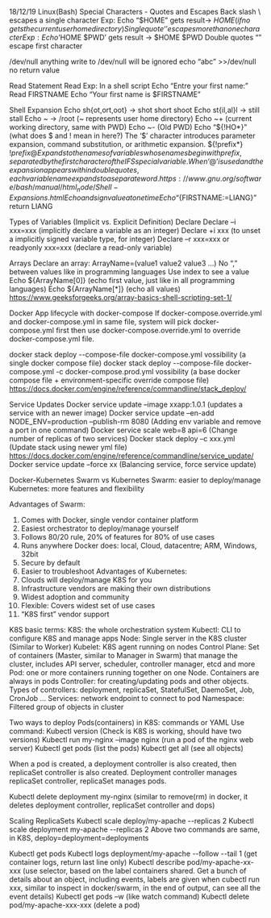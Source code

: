 18/12/19
Linux(Bash)
Special Characters - Quotes and Escapes
Back slash \ escapes a single character
Exp:
Echo “\$HOME” gets result-> $HOME (if no \, gets the current user home directory)
Single quote ‘’ escapes more than one character
Exp:
Echo ‘$HOME $PWD’ gets result -> $HOME \$PWD
Double quotes “” escape first character

/dev/null
anything write to /dev/null will be ignored
echo “abc” >>/dev/null
no return value

Read Statement
Read
Exp:
In a shell script
Echo “Entre your first name:”
Read FIRSTNAME
Echo “Your first name is \$FIRSTNAME”

Shell Expansion
Echo sh{ot,ort,oot} -> shot short shoot
Echo st{il,al}l -> still stall
Echo ~ -> /root (~ represents user home directory)
Echo ~+ (current working directory, same with PWD)
Echo ~- (Old PWD)
Echo “${!HO*}” (what does $ and ! mean in here?)
The ‘$’ character introduces parameter expansion, command substitution, or arithmetic expansion.
${!prefix\*}
${!prefix@}
Expands to the names of variables whose names begin with prefix, separated by the first character of the IFS special variable. When ‘@’ is used and the expansion appears within double quotes, each variable name expands to a separate word.
https://www.gnu.org/software/bash/manual/html_node/Shell-Expansions.html
Echo and sign value at one time
Echo “${FIRSTNAME:=LIANG}”
return LIANG

Types of Variables (Implicit vs. Explicit Definition)
Declare
Declare –i xxx=xxx (implicitly declare a variable as an integer)
Declare +i xxx (to unset a implicitly signed variable type, for integer)
Declare –r xxx=xxx or readyonly xxx=xxx (declare a read-only variable)

Arrays
Declare an array:
ArrayName=(value1 value2 value3 …)
No “,” between values like in programming languages
Use index to see a value
Echo ${ArrayName[0]} (echo first value, just like in all programming languages)
Echo ${ArrayName[*]} (echo all values)
https://www.geeksforgeeks.org/array-basics-shell-scripting-set-1/

Docker
App lifecycle with docker-compose
If docker-compose.override.yml and docker-compose.yml in same file, system will pick docker-compose.yml first then use docker-compose.override.yml to override docker-compose.yml file.

docker stack deploy --compose-file docker-compose.yml vossibility (a single docker compose file)
docker stack deploy --compose-file docker-compose.yml -c docker-compose.prod.yml vossibility (a base docker compose file + environment-specific override compose file)
https://docs.docker.com/engine/reference/commandline/stack_deploy/

Service Updates
Docker service update –image xxapp:1.0.1 <servicename> (updates a service with an newer image)
Docker service update –en-add NODE_ENV=production –publish-rm 8080 (Adding env variable and remove a port in one command)
Docker service scale web=8 api=6 (Change number of replicas of two services)
Docker stack deploy –c xxx.yml <stackname> (Update stack using newer yml file)
https://docs.docker.com/engine/reference/commandline/service_update/
Docker service update –force xx (Balancing service, force service update)

Docker-Kubernetes
Swarm vs Kubernetes
Swarm: easier to deploy/manage
Kubernetes: more features and flexibility

Advantages of Swarm:

1. Comes with Docker, single vendor container platform
2. Easiest orchestrator to deploy/manage yourself
3. Follows 80/20 rule, 20% of features for 80% of use cases
4. Runs anywhere Docker does: local, Cloud, datacentre; ARM, Windows, 32bit
5. Secure by default
6. Easier to troubleshoot
   Advantages of Kubernetes:
7. Clouds will deploy/manage K8S for you
8. Infrastructure vendors are making their own distributions
9. Widest adoption and community
10. Flexible: Covers widest set of use cases
11. “K8S first” vendor support

K8S basic terms:
K8S: the whole orchestration system
Kubectl: CLI to configure K8S and manage apps
Node: Single server in the K8S cluster (Similar to Worker)
Kubelet: K8S agent running on nodes
Control Plane: Set of containers (Master, similar to Manager in Swarm) that manage the cluster, includes API server, scheduler, controller manager, etcd and more
Pod: one or more containers running together on one Node. Containers are always in pods
Controller: for creating/updating pods and other objects. Types of controllers: deployment, replicaSet, StatefulSet, DaemoSet, Job, CronJob …
Services: network endpoint to connect to pod
Namespace: Filtered group of objects in cluster

Two ways to deploy Pods(containers) in K8S: commands or YAML
Use command:
Kubectl version (Check is K8S is working, should have two versions)
Kubectl run my-nginx –image nginx (run a pod of the nginx web server)
Kubectl get pods (list the pods)
Kubectl get all (see all objects)

When a pod is created, a deployment controller is also created, then replicaSet controller is also created. Deployment controller manages replicaSet controller, replicaSet manages pods.

Kubectl delete deployment my-nginx (similar to remove(rm) in docker, it deletes deployment controller, replicaSet controller and dops)

Scaling ReplicaSets
Kubectl scale deploy/my-apache --replicas 2
Kubectl scale deployment my-apache --replicas 2
Above two commands are same, in K8S, deploy=deployment=deployments

Kubectl get pods
Kubectl logs deployment/my-apache --follow --tail 1 (get container logs, return last line only)
Kubectl describe pod/my-apache-xx-xxx (use selector, based on the label containers shared. Get a bunch of details about an object, including events, labels are given when cubectl run xxx, similar to inspect in docker/swarm, in the end of output, can see all the event details)
Kubectl get pods –w (like watch command)
Kubectl delete pod/my-apache-xxx-xxx (delete a pod)
